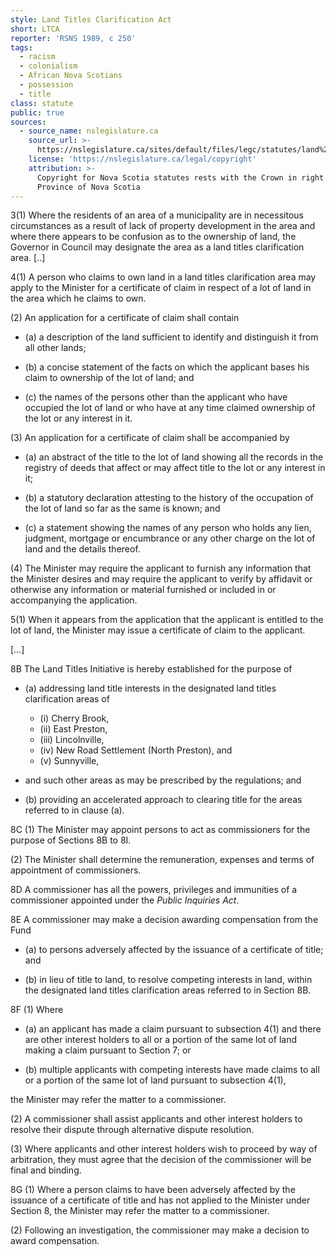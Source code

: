 ```yaml
---
style: Land Titles Clarification Act
short: LTCA
reporter: 'RSNS 1989, c 250'
tags:
  - racism
  - colonialism
  - African Nova Scotians
  - possession
  - title
class: statute
public: true
sources:
  - source_name: nslegislature.ca
    source_url: >-
      https://nslegislature.ca/sites/default/files/legc/statutes/land%20titles%20clarification.pdf
    license: 'https://nslegislature.ca/legal/copyright'
    attribution: >-
      Copyright for Nova Scotia statutes rests with the Crown in right of the
      Province of Nova Scotia
---
```





<div id="statute">

3(1) Where the residents of an area of a municipality are in necessitous circumstances as a result of lack of property development in the area and where there appears to be confusion as to the ownership of land, the Governor in Council may designate the area as a land titles clarification area. [..]

4(1) A person who claims to own land in a land titles clarification area may apply to the Minister for a certificate of claim in respect of a lot of land in the area which he claims to own.

(2) An application for a certificate of claim shall contain 

- (a) a description of the land sufficient to identify and distinguish it from all other lands; 

- (b) a concise statement of the facts on which the applicant bases his claim to ownership of the lot of land; and 

- (c) the names of the persons other than the applicant who have occupied the lot of land or who have at any time claimed ownership of the lot or any interest in it.

(3) An application for a certificate of claim shall be accompanied by 

- (a) an abstract of the title to the lot of land showing all the records in the registry of deeds that affect or may affect title to the lot or any interest in it; 

- (b) a statutory declaration attesting to the history of the occupation of the lot of land so far as the same is known; and 

- (c) a statement showing the names of any person who holds any lien, judgment, mortgage or encumbrance or any other charge on the lot of land and the details thereof. 

(4) The Minister may require the applicant to furnish any information that the Minister desires and may require the applicant to verify by affidavit or otherwise any information or material furnished or included in or accompanying the application.

5(1) When it appears from the application that the applicant is entitled to the lot of land, the Minister may issue a certificate of claim to the applicant.

[…]

8B The Land Titles Initiative is hereby established for the purpose of 

- (a) addressing land title interests in the designated land titles clarification areas of 

	- (i) Cherry Brook, 
	- (ii) East Preston, 
	- (iii) Lincolnville, 
	- (iv) New Road Settlement (North Preston), and 
	- (v) Sunnyville, 

- and such other areas as may be prescribed by the regulations; and 

- (b) providing an accelerated approach to clearing title for the areas referred to in clause (a).

8C (1) The Minister may appoint persons to act as commissioners for the purpose of Sections 8B to 8I.

(2) The Minister shall determine the remuneration, expenses and terms of appointment of commissioners. 

8D A commissioner has all the powers, privileges and immunities of a commissioner appointed under the *Public Inquiries Act*.

8E A commissioner may make a decision awarding compensation from the Fund 

- (a) to persons adversely affected by the issuance of a certificate of title; and

- (b) in lieu of title to land, to resolve competing interests in land, within the designated land titles clarification areas referred to in Section 8B.  

8F (1) Where 

- (a) an applicant has made a claim pursuant to subsection 4(1) and there are other interest holders to all or a portion of the same lot of land making a claim pursuant to Section 7; or 

- (b) multiple applicants with competing interests have made claims to all or a portion of the same lot of land pursuant to subsection 4(1),

the Minister may refer the matter to a commissioner. 

(2) A commissioner shall assist applicants and other interest holders to resolve their dispute through alternative dispute resolution. 

(3) Where applicants and other interest holders wish to proceed by way of arbitration, they must agree that the decision of the commissioner will be final and binding.  

8G (1) Where a person claims to have been adversely affected by the issuance of a certificate of title and has not applied to the Minister under Section 8, the Minister may refer the matter to a commissioner. 

(2) Following an investigation, the commissioner may make a decision to award compensation.

</div>
